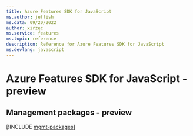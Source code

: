 ```yaml
---
title: Azure Features SDK for JavaScript
ms.author: jeffish
ms.data: 09/20/2022
author: xirzec
ms.service: features
ms.topic: reference
description: Reference for Azure Features SDK for JavaScript
ms.devlang: javascript
---
```

# Azure Features SDK for JavaScript - preview

## Management packages - preview
[!INCLUDE [mgmt-packages](features-mgmt-index.md)]